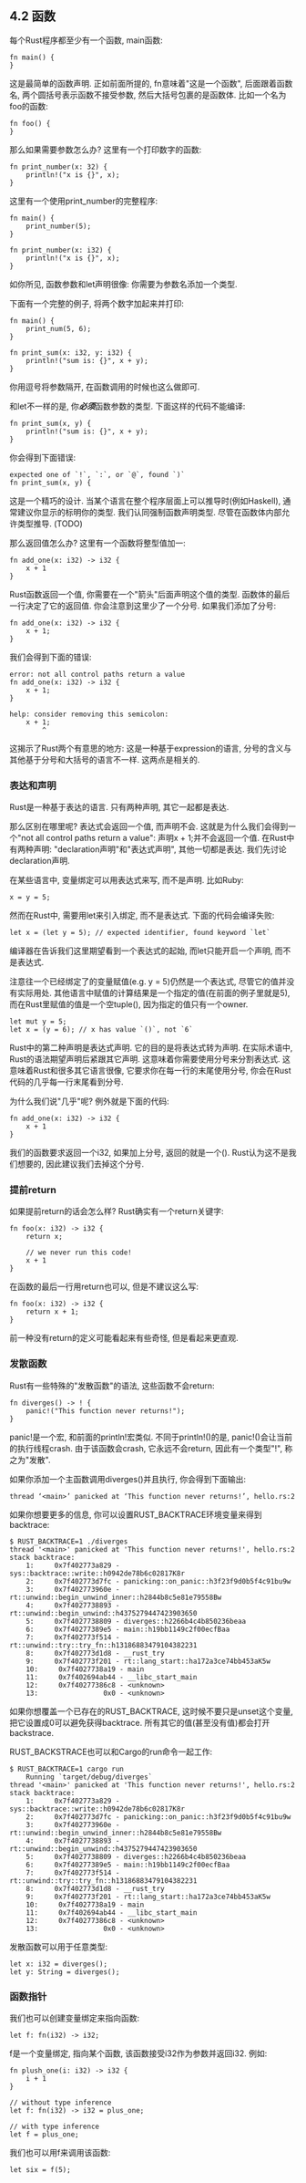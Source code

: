 ## 4.2 函数
每个Rust程序都至少有一个函数, main函数:

	fn main() {
	}
	
这是最简单的函数声明. 正如前面所提的, fn意味着"这是一个函数", 后面跟着函数名, 两个圆括号表示函数不接受参数, 然后大括号包裹的是函数体. 比如一个名为foo的函数:

	fn foo() {
	}
	
那么如果需要参数怎么办? 这里有一个打印数字的函数:

	fn print_number(x: 32) {
		println!("x is {}", x);
	}
	
这里有一个使用print_number的完整程序:

	fn main() {
		print_number(5);
	}
	
	fn print_number(x: i32) {
		println!("x is {}", x);
	}
	
如你所见, 函数参数和let声明很像: 你需要为参数名添加一个类型.

下面有一个完整的例子, 将两个数字加起来并打印:

	fn main() {
		print_num(5, 6);
	}
	
	fn print_sum(x: i32, y: i32) {
		println!("sum is: {}", x + y);
	}
	
你用逗号将参数隔开, 在函数调用的时候也这么做即可.

和let不一样的是, 你***必须***函数参数的类型. 下面这样的代码不能编译:

	fn print_sum(x, y) {
		println!("sum is: {}", x + y);
	}
	
你会得到下面错误:

	expected one of `!`, `:`, or `@`, found `)`
	fn print_sum(x, y) {
	
这是一个精巧的设计. 当某个语言在整个程序层面上可以推导时(例如Haskell), 通常建议你显示的标明你的类型. 我们认同强制函数声明类型. 尽管在函数体内部允许类型推导. (TODO)

那么返回值怎么办? 这里有一个函数将整型值加一:

	fn add_one(x: i32) -> i32 {
		x + 1
	}
	
Rust函数返回一个值, 你需要在一个"箭头"后面声明这个值的类型. 函数体的最后一行决定了它的返回值. 你会注意到这里少了一个分号. 如果我们添加了分号:

	fn add_one(x: i32) -> i32 {
		x + 1;
	}
	
我们会得到下面的错误:

	error: not all control paths return a value
	fn add_one(x: i32) -> i32 {
     	x + 1;
	}

	help: consider removing this semicolon:
     	x + 1;
          	^
          	
这揭示了Rust两个有意思的地方: 这是一种基于expression的语言, 分号的含义与其他基于分号和大括号的语言不一样. 这两点是相关的.

### 表达和声明
Rust是一种基于表达的语言. 只有两种声明, 其它一起都是表达.

那么区别在哪里呢? 表达式会返回一个值, 而声明不会. 这就是为什么我们会得到一个"not all control paths return a value": 声明x + 1;并不会返回一个值. 在Rust中有两种声明: "declaration声明"和"表达式声明", 其他一切都是表达. 我们先讨论declaration声明.

在某些语言中, 变量绑定可以用表达式来写, 而不是声明. 比如Ruby:

	x = y = 5;
	
然而在Rust中, 需要用let来引入绑定, 而不是表达式. 下面的代码会编译失败:

	let x = (let y = 5); // expected identifier, found keyword `let`
	
编译器在告诉我们这里期望看到一个表达式的起始, 而let只能开启一个声明, 而不是表达式.

注意往一个已经绑定了的变量赋值(e.g. y = 5)仍然是一个表达式, 尽管它的值并没有实际用处. 其他语言中赋值的计算结果是一个指定的值(在前面的例子里就是5), 而在Rust里赋值的值是一个空tuple(), 因为指定的值只有一个owner.

	let mut y = 5;
	let x = (y = 6); // x has value `()`, not `6`
	
Rust中的第二种声明是表达式声明. 它的目的是将表达式转为声明. 在实际术语中, Rust的语法期望声明后紧跟其它声明. 这意味着你需要使用分号来分割表达式. 这意味着Rust和很多其它语言很像, 它要求你在每一行的末尾使用分号, 你会在Rust代码的几乎每一行末尾看到分号.

为什么我们说"几乎"呢? 例外就是下面的代码:

	fn add_one(x: i32) -> i32 {
		x + 1
	}
	
我们的函数要求返回一个i32, 如果加上分号, 返回的就是一个(). Rust认为这不是我们想要的, 因此建议我们去掉这个分号.

### 提前return
如果提前return的话会怎么样? Rust确实有一个return关键字:

	fn foo(x: i32) -> i32 {
		return x;
		
		// we never run this code!
		x + 1
	}
	
在函数的最后一行用return也可以, 但是不建议这么写:

	fn foo(x: i32) -> i32 {
		return x + 1;
	}
	
前一种没有return的定义可能看起来有些奇怪, 但是看起来更直观.

### 发散函数
Rust有一些特殊的"发散函数"的语法, 这些函数不会return:

	fn diverges() -> ! {
		panic!("This function never returns!");
	}
	
panic!是一个宏, 和前面的println!宏类似. 不同于println!()的是, panic!()会让当前的执行线程crash. 由于该函数会crash, 它永远不会return, 因此有一个类型"!", 称之为"发散".

如果你添加一个主函数调用diverges()并且执行, 你会得到下面输出:

	thread ‘<main>’ panicked at ‘This function never returns!’, hello.rs:2
	
如果你想要更多的信息, 你可以设置RUST_BACKTRACE环境变量来得到backtrace:

	$ RUST_BACKTRACE=1 ./diverges
	thread '<main>' panicked at 'This function never returns!', hello.rs:2
	stack backtrace:
   		1:     0x7f402773a829 - sys::backtrace::write::h0942de78b6c02817K8r
   		2:     0x7f402773d7fc - panicking::on_panic::h3f23f9d0b5f4c91bu9w
   		3:     0x7f402773960e - rt::unwind::begin_unwind_inner::h2844b8c5e81e79558Bw
   		4:     0x7f4027738893 - rt::unwind::begin_unwind::h4375279447423903650
   		5:     0x7f4027738809 - diverges::h2266b4c4b850236beaa
   		6:     0x7f40277389e5 - main::h19bb1149c2f00ecfBaa
   		7:     0x7f402773f514 - rt::unwind::try::try_fn::h13186883479104382231
   		8:     0x7f402773d1d8 - __rust_try
   		9:     0x7f402773f201 - rt::lang_start::ha172a3ce74bb453aK5w
  		10:     0x7f4027738a19 - main
  		11:     0x7f402694ab44 - __libc_start_main
  		12:     0x7f40277386c8 - <unknown>
  		13:                0x0 - <unknown>
  		
如果你想覆盖一个已存在的RUST_BACKTRACE, 这时候不要只是unset这个变量, 把它设置成0可以避免获得backtrace. 所有其它的值(甚至没有值)都会打开backstrace.

RUST_BACKSTRACE也可以和Cargo的run命令一起工作:

	$ RUST_BACKTRACE=1 cargo run
     	Running `target/debug/diverges`
	thread '<main>' panicked at 'This function never returns!', hello.rs:2
	stack backtrace:
   		1:     0x7f402773a829 - sys::backtrace::write::h0942de78b6c02817K8r
   		2:     0x7f402773d7fc - panicking::on_panic::h3f23f9d0b5f4c91bu9w
   		3:     0x7f402773960e - rt::unwind::begin_unwind_inner::h2844b8c5e81e79558Bw
   		4:     0x7f4027738893 - rt::unwind::begin_unwind::h4375279447423903650
   		5:     0x7f4027738809 - diverges::h2266b4c4b850236beaa
   		6:     0x7f40277389e5 - main::h19bb1149c2f00ecfBaa
   		7:     0x7f402773f514 - rt::unwind::try::try_fn::h13186883479104382231
   		8:     0x7f402773d1d8 - __rust_try
   		9:     0x7f402773f201 - rt::lang_start::ha172a3ce74bb453aK5w
  		10:     0x7f4027738a19 - main
  		11:     0x7f402694ab44 - __libc_start_main
  		12:     0x7f40277386c8 - <unknown>
  		13:                0x0 - <unknown>
  		
发散函数可以用于任意类型:

	let x: i32 = diverges();
	let y: String = diverges();
	
### 函数指针
我们也可以创建变量绑定来指向函数:

	let f: fn(i32) -> i32;
	
f是一个变量绑定, 指向某个函数, 该函数接受i32作为参数并返回i32. 例如:

	fn plush_one(i: i32) -> i32 {
		i + 1
	}
	
	// without type inference
	let f: fn(i32) -> i32 = plus_one;
	
	// with type inference
	let f = plus_one;
	
我们也可以用f来调用该函数:

	let six = f(5);